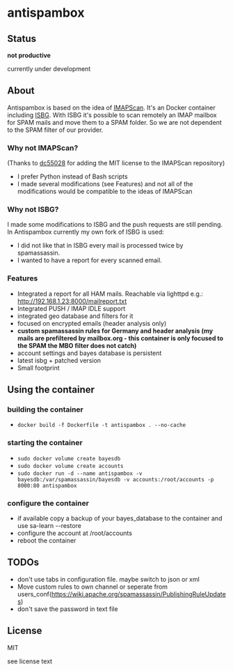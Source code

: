 # antispambox

## Status

**not productive**

currently under development

## About

Antispambox is based on the idea of [IMAPScan](https://github.com/dc55028/imapscan). It's an Docker container including [ISBG](https://github.com/isbg/isbg). With ISBG it's possible to scan remotely an IMAP mailbox for SPAM mails and move them to a SPAM folder. So we are not dependent to the SPAM filter of our provider.

### Why not IMAPScan?

(Thanks to [dc55028](https://github.com/dc55028) for adding the MIT license to the IMAPScan repository)

* I prefer Python instead of Bash scripts
* I made several modifications (see Features) and not all of the modifications would be compatible to the ideas of IMAPScan


### Why not ISBG? 

I made some modifications to ISBG and the push requests are still pending. In Antispambox currently my own fork of ISBG is used:

* I did not like that in ISBG every mail is processed twice by spamassassin.
* I wanted to have a report for every scanned email.


### Features

* Integrated a report for all HAM mails. Reachable via lighttpd e.g.: http://192.168.1.23:8000/mailreport.txt
* Integrated PUSH / IMAP IDLE support
* integrated geo database and filters for it
* focused on encrypted emails (header analysis only)
* **custom spamassassin rules for Germany and header analysis (my mails are prefiltered by mailbox.org - this container is only focused to the SPAM the MBO filter does not catch)**
* account settings and bayes database is persistent
* latest isbg + patched version
* Small footprint

## Using the container

### building the container
* ```docker build -f Dockerfile -t antispambox . --no-cache```

### starting the container

* ```sudo docker volume create bayesdb```
* ```sudo docker volume create accounts```
* ```sudo docker run -d --name antispambox -v bayesdb:/var/spamassassin/bayesdb -v accounts:/root/accounts -p 8000:80 antispambox```

### configure the container

* if available copy a backup of your bayes_database to the container and use sa-learn --restore
* configure the account at /root/accounts
* reboot the container

## TODOs

* don't use tabs in configuration file. maybe switch to json or xml
* Move custom rules to own channel or seperate from users_conf(https://wiki.apache.org/spamassassin/PublishingRuleUpdates)
* don't save the password in text file

## License
MIT

see license text
